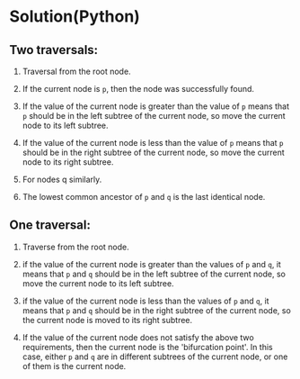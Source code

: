 # Solution(Python)

## Two traversals:
1. Traversal from the root node.

2. If the current node is `p`, then the node was successfully found.

3. If the value of the current node is greater than the value of `p` means that `p` should be in the left subtree of the current node, so move the current node to its left subtree.

4. If the value of the current node is less than the value of `p` means that `p` should be in the right subtree of the current node, so move the current node to its right subtree.

5. For nodes q similarly.

6. The lowest common ancestor of `p` and `q` is the last identical node.

## One traversal:

1. Traverse from the root node.

2. if the value of the current node is greater than the values of `p` and `q`, it means that `p` and `q` should be in the left subtree of the current node, so move the current node to its left subtree.

3. if the value of the current node is less than the values of `p` and `q`, it means that `p` and `q` should be in the right subtree of the current node, so the current node is moved to its right subtree.
4. If the value of the current node does not satisfy the above two requirements, then the current node is the 'bifurcation point'. In this case, either `p` and `q` are in different subtrees of the current node, or one of them is the current node.